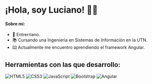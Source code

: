 

# ¡Hola, soy Luciano! 🙋‍♂️

#### Sobre mí: 
- 🧉 Entrerriano.
- 📚 Cursando una Ingeniería en Sistemas de Información en la UTN.
- ⌨️ Actualmente me encuentro aprendiendo el framework Angular.
  
## Herramientas con las que desarrollo:
![HTML5](https://img.shields.io/badge/-HTML5-E34F26?style=flat-square&logo=html5&logoColor=white)
![CSS3](https://img.shields.io/badge/-CSS3-1572B6?style=flat-square&logo=css3)
![JavaScript](https://img.shields.io/badge/JavaScript-323330?style=flat-square&&logo=javascript&logoColor=F7DF1E)
![Bootstrap](https://img.shields.io/badge/-Bootstrap-563D7C?style=flat-square&logo=bootstrap)
![Angular](https://img.shields.io/badge/-Angular-DD0031?style=flat-square&logo=angular)

